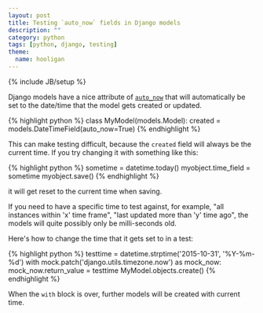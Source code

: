 ```yaml
---
layout: post
title: Testing `auto_now` fields in Django models
description: ""
category: python
tags: [python, django, testing]
theme:
  name: hooligan
---
```

{% include JB/setup %}

Django models have a nice attribute of [`auto_now`](https://docs.djangoproject.com/en/1.9/ref/models/fields/#datefield)
that will automatically be set to the date/time that the model gets created or updated.

{% highlight python %}
class MyModel(models.Model):
  created = models.DateTimeField(auto_now=True)
{% endhighlight %}

This can make testing difficult, because the `created` field will always be the current time.  If you try changing it with
something like this:

{% highlight python %}
sometime = datetime.today()
myobject.time_field = sometime
myobject.save()
{% endhighlight %}

it will get reset to the current time when saving.

If you need to have a specific time to test against, for example, "all instances within 'x' time frame",
"last updated more than 'y' time ago", the models will quite possibly only be milli-seconds old.

Here's how to change the time that it gets set to in a test:

{% highlight python %}
testtime = datetime.strptime('2015-10-31', '%Y-%m-%d')
with mock.patch('django.utils.timezone.now') as mock_now:
  mock_now.return_value = testtime
  MyModel.objects.create()
{% endhighlight %}

When the `with` block is over, further models will be created with current time.
